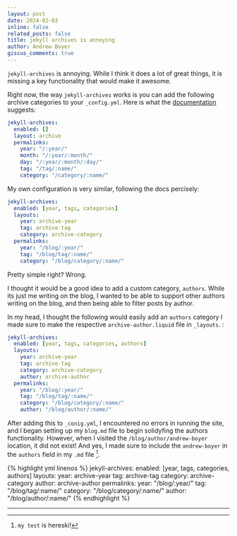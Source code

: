 ```yaml
---
layout: post
date: 2024-02-03
inline: false
related_posts: false
title: jekyll archives is annoying
author: Andrew Boyer
giscus_comments: true
---
```


`jekyll-archives` is annoying. While I think it does a lot of great things, it is missing a key functionality that would make it awesome.

Right now, the way `jekyll-archives` works is you can add the following archive categories to your `_config.yml`. Here is what the [documentation](https://github.com/jekyll/jekyll-archives/blob/master/docs/configuration.md) suggests:

```yml
jekyll-archives:
  enabled: []
  layout: archive
  permalinks:
    year: "/:year/"
    month: "/:year/:month/"
    day: "/:year/:month/:day/"
    tag: "/tag/:name/"
    category: "/category/:name/"
```

My own configuration is very similar, following the docs percisely:

```yml
jekyll-archives:
  enabled: [year, tags, categories]
  layouts:
    year: archive-year
    tag: archive-tag
    category: archive-category
  permalinks:
    year: "/blog/:year/"
    tag: "/blog/tag/:name/"
    category: "/blog/category/:name/"
```

Pretty simple right? Wrong.

I thought it would be a good idea to add a custom category, `authors`. While its just me writing on the blog, I wanted to be able to support other authors writing on the blog, and then being able to filter posts by author.

In my head, I thought the following would easily add an `authors` category <d-footnote>I made sure to make the respective `archive-author.liquid` file in `_layouts`.</d-footnote>
:

```yml
jekyll-archives:
  enabled: [year, tags, categories, authors]
  layouts:
    year: archive-year
    tag: archive-tag
    category: archive-category
    author: archive-author
  permalinks:
    year: "/blog/:year/"
    tag: "/blog/tag/:name/"
    category: "/blog/category/:name/"
    author: "/blog/author/:name/"
```

After adding this to `_conig.yml`, I encountered no errors in running the site, and I began setting up my `blog.md` file to begin solidyfing the authors functionality. However, when I visited the `/blog/author/andrew-boyer` location, it did not exist! And yes, I made sure to include the `andrew-boyer` in the `authors` field in my `.md` file [^1].

{% highlight yml linenos %}
jekyll-archives:
enabled: [year, tags, categories, authors]
layouts:
year: archive-year
tag: archive-tag
category: archive-category
author: archive-author
permalinks:
year: "/blog/:year/"
tag: "/blog/tag/:name/"
category: "/blog/category/:name/"
author: "/blog/author/:name/"
{% endhighlight %}

<hr>

[^1]: `my test` is hereski!
